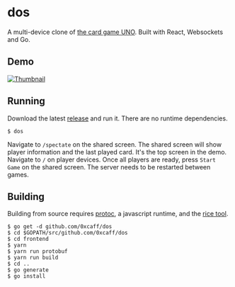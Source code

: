 dos
===

A multi-device clone of [the card game UNO][uno]. Built with React, Websockets
and Go.

Demo
----
[![Thumbnail][thumb]][video]

Running
-------
Download the latest [release] and run it. There are no runtime dependencies.

    $ dos

Navigate to `/spectate` on the shared screen. The shared screen will show
player information and the last played card. It's the top screen in the demo.
Navigate to `/` on player devices. Once all players are ready, press `Start
Game` on the shared screen. The server needs to be restarted between games.

Building
--------

Building from source requires [protoc][protoc], a javascript runtime, and the
[rice tool][rice].

    $ go get -d github.com/0xcaff/dos
    $ cd $GOPATH/src/github.com/0xcaff/dos
    $ cd frontend
    $ yarn
    $ yarn run protobuf
    $ yarn run build
    $ cd ..
    $ go generate
    $ go install

[uno]: https://en.wikipedia.org/wiki/Uno_(card_game)
[protoc]: https://github.com/google/protobuf/blob/master/src/README.md
[rice]: https://github.com/GeertJohan/go.rice
[release]: https://github.com/0xcaff/dos/releases
[video]: https://www.youtube.com/watch?v=0eZ_SirmF2c
[thumb]: https://0xcaff.github.io/dos/thumb.png
